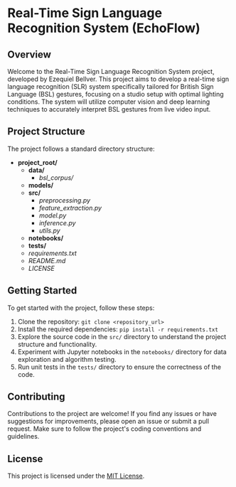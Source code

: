 # Real-Time Sign Language Recognition System (EchoFlow)

## Overview
Welcome to the Real-Time Sign Language Recognition System project, developed by Ezequiel Bellver. This project aims to develop a real-time sign language recognition (SLR) system specifically tailored for British Sign Language (BSL) gestures, focusing on a studio setup with optimal lighting conditions. The system will utilize computer vision and deep learning techniques to accurately interpret BSL gestures from live video input.

## Project Structure
The project follows a standard directory structure:

- **project_root/**
  - **data/**
    - *bsl_corpus/*
  - **models/**
  - **src/**
    - *preprocessing.py*
    - *feature_extraction.py*
    - *model.py*
    - *inference.py*
    - *utils.py*
  - **notebooks/**
  - **tests/**
  - *requirements.txt*
  - *README.md*
  - *LICENSE*


## Getting Started
To get started with the project, follow these steps:
1. Clone the repository: `git clone <repository_url>`
2. Install the required dependencies: `pip install -r requirements.txt`
3. Explore the source code in the `src/` directory to understand the project structure and functionality.
4. Experiment with Jupyter notebooks in the `notebooks/` directory for data exploration and algorithm testing.
5. Run unit tests in the `tests/` directory to ensure the correctness of the code.

## Contributing
Contributions to the project are welcome! If you find any issues or have suggestions for improvements, please open an issue or submit a pull request. Make sure to follow the project's coding conventions and guidelines.

## License
This project is licensed under the [MIT License](LICENSE).
